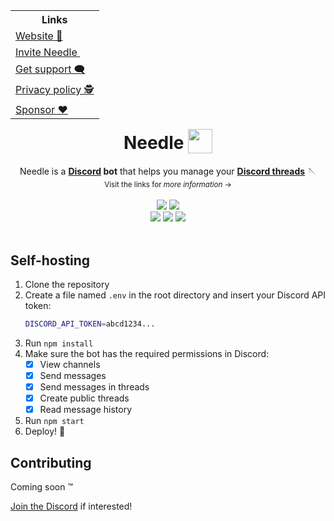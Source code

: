 <!--
   I stumbled upon this table alignment behavior and thought it looked cool,
   looks like you thought so too :)
-->
<table align="right">
   <tr>
      <th>Links</th>
   </tr>
   <tr align="left">
      <td><a href="https://needle.gg">Website 🔗</a></td>
   </tr>
   <tr align="left">
      <td>
         <a href="https://needle.gg/invite">
            Invite Needle
            <img src="https://discord.com/assets/3437c10597c1526c3dbd98c737c2bcae.svg" width="14" height="14"/>
         </a>
      </td>
   </tr>
   <tr align="left"><td><a href="https://needle.gg/chat">Get support 🗨️</a></td></tr>
   <tr align="left"><td><a href="https://needle.gg/privacy">Privacy policy 🕵️</a></td></tr>
   <tr align="left"><td><a href="https://github.com/sponsors/MarcusOtter">Sponsor ❤️</a></td></tr>
</table>

<div align="center">
   <h1>
      Needle
      <sub>
         <img src="https://raw.githubusercontent.com/MarcusOtter/discord-needle/custom-config/branding/logo-64x64.png" height="39" width="39">
      </sub>
   </h1>
   Needle is a <b><a href="https://discord.com/">Discord</a> bot</b> that helps you manage your <b><a href="https://support.discord.com/hc/en-us/articles/4403205878423-Threads-FAQ">Discord threads</a></b> 🪡
   <br/>
   <sup>Visit the links for <i>more information</i> &rarr;</sup>
   <br/><br/>
   <a href="https://needle.gg/invite"><img src="https://badgen.net/badge/Invite/to server/3f74a2?icon=discord&scale=1.25"/></a>
   <a href="https://needle.gg/"><img src="https://badgen.net/badge/Visit/the website/3f74a2?icon=firefox&scale=1.25"/></a>
   <br/>
   <a href="#"><img src="https://badgen.net/github/stars/MarcusOtter/discord-needle?scale=1"/></a>
   <a href="#"><img src="https://badgen.net/github/license/MarcusOtter/discord-needle?scale=1"/></a>
   <a href="#"><img src="https://badgen.net/github/release/MarcusOtter/discord-needle?scale=1"/></a>
   <br/><br/>
</div>

## Self-hosting
1. Clone the repository
2. Create a file named `.env`  in the root directory and insert your Discord API token:
   ```bash
   DISCORD_API_TOKEN=abcd1234...
   ```
3. Run `npm install`
4. Make sure the bot has the required permissions in Discord:
   - [x] View channels
   - [x] Send messages
   - [x] Send messages in threads
   - [x] Create public threads
   - [x] Read message history
5. Run `npm start`
6. Deploy! :tada:

## Contributing
Coming soon :tm:

[Join the Discord](https://needle.gg/chat) if interested!
